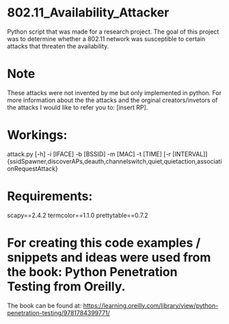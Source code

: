 # 802.11_Availability_Attacker
Python script that was made for a research project. The goal of this project was to determine whether a 802.11 network was susceptible to certain attacks that threaten the availability.

# Note
These attacks were not invented by me but only implemented in python. For more information about the the attacks and the orginal creators/invetors of the attacks I would like to refer you to: [insert RP].


# Workings:
attack.py [-h] -i [IFACE] -b [BSSID] -m [MAC] -t [TIME] [-r [INTERVAL]]
{ssidSpawner,discoverAPs,deauth,channelswitch,quiet,quietaction,associationRequestAttack}

# Requirements:
scapy==2.4.2
termcolor==1.1.0
prettytable==0.7.2


# For creating this code examples / snippets and ideas were used from the book: Python Penetration Testing from Oreilly.
The book can be found at: https://learning.oreilly.com/library/view/python-penetration-testing/9781784399771/
